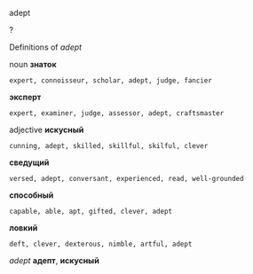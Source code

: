 adept

?


Definitions of _adept_

noun
**знаток**

    expert, connoisseur, scholar, adept, judge, fancier
**эксперт**

    expert, examiner, judge, assessor, adept, craftsmaster

adjective
**искусный**

    cunning, adept, skilled, skillful, skilful, clever
**сведущий**

    versed, adept, conversant, experienced, read, well-grounded
**способный**

    capable, able, apt, gifted, clever, adept
**ловкий**

    deft, clever, dexterous, nimble, artful, adept

_adept_
**адепт**, **искусный**